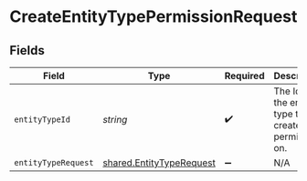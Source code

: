 # CreateEntityTypePermissionRequest


## Fields

| Field                                                                | Type                                                                 | Required                                                             | Description                                                          |
| -------------------------------------------------------------------- | -------------------------------------------------------------------- | -------------------------------------------------------------------- | -------------------------------------------------------------------- |
| `entityTypeId`                                                       | *string*                                                             | :heavy_check_mark:                                                   | The Id of the entity type to create the permission on.               |
| `entityTypeRequest`                                                  | [shared.EntityTypeRequest](../../models/shared/entitytyperequest.md) | :heavy_minus_sign:                                                   | N/A                                                                  |